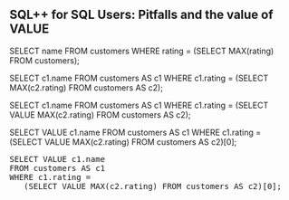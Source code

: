 ## SQL++ for SQL Users: Pitfalls and the value of VALUE

SELECT name
FROM customers
WHERE rating =
  (SELECT MAX(rating) FROM customers);

SELECT c1.name
FROM customers AS c1
WHERE c1.rating =
   (SELECT MAX(c2.rating) FROM customers AS c2);

SELECT c1.name
FROM customers AS c1
WHERE c1.rating =
   (SELECT VALUE MAX(c2.rating) FROM customers AS c2);

SELECT VALUE c1.name
FROM customers AS c1
WHERE c1.rating =
   (SELECT VALUE MAX(c2.rating) FROM customers AS c2)[0];

<pre id="example">
SELECT VALUE c1.name
FROM customers AS c1
WHERE c1.rating =
   (SELECT VALUE MAX(c2.rating) FROM customers AS c2)[0];
</pre>
